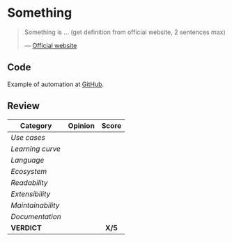 # Something

> Something is ... (get definition from official website, 2 sentences max)
>
> — [Official website](#)

## Code

Example of automation at [GitHub](#).

## Review

| Category          | Opinion |  Score  |
| ----------------- | ------- | :-----: |
| _Use cases_       |         |         |
| _Learning curve_  |         |         |
| _Language_        |         |         |
| _Ecosystem_       |         |         |
| _Readability_     |         |         |
| _Extensibility_   |         |         |
| _Maintainability_ |         |         |
| _Documentation_   |         |         |
| **VERDICT**       |         | **X/5** |
